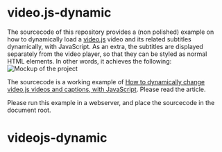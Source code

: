 video.js-dynamic
================

The sourcecode of this repository provides a (non polished) example on how to dynamically load a [video.js](http://www.videojs.com/) video and its related subtitles dynamically, with JavaScript. As an extra, the subtitles are displayed separately from the video player, so that they can be styled as normal HTML elements. In other words, it achieves the following:
![Mockup of the project](http://ineed.coffee/wp-content/uploads/2014/08/videojs-captions-outside-video-thumbnails-below.png)

The sourcecode is a working example of [How to dynamically change video.js videos and captions, with JavaScript](http://ineed.coffee/3201/how-to-dynamically-change-video-js-videos-and-captions-with-javascript/). Please read the article.

Please run this example in a webserver, and place the sourcecode in the document root.
# videojs-dynamic
